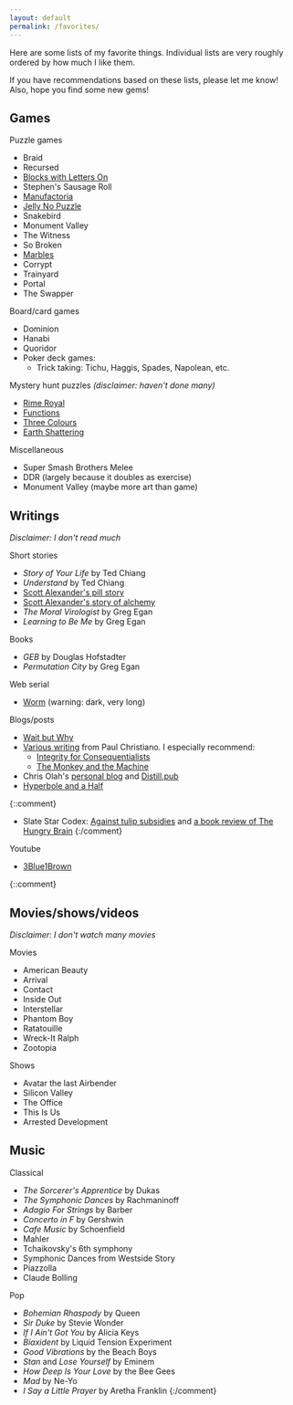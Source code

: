 ```yaml
---
layout: default
permalink: /favorites/
---
```


Here are some lists of my favorite things.
Individual lists are very roughly ordered by how much I like them.

If you have recommendations based on these lists, please let me know!
Also, hope you find some new gems!

## Games

Puzzle games
- Braid
- Recursed
- [Blocks with Letters On](http://www.kongregate.com/games/morpheme/blocks-with-letters-on)
- Stephen's Sausage Roll
- [Manufactoria](http://pleasingfungus.com/Manufactoria/)
- [Jelly No Puzzle](http://heated.github.io/jelly)
- Snakebird
- Monument Valley
- The Witness
- So Broken
- [Marbles](http://marblespuzzle.com/)
- Corrypt
- Trainyard
- Portal
- The Swapper

Board/card games
- Dominion
- Hanabi
- Quoridor
- Poker deck games:
  - Trick taking: Tichu, Haggis, Spades, Napolean, etc.

Mystery hunt puzzles
*(disclaimer: haven't done many)*
- [Rime Royal](http://puzzle.cisra.com.au/2011/3D-Rime-Royal.pdf)
- [Functions](http://web.mit.edu/puzzle/www/2012/puzzles/phantom_of_the_operator/functions/)
- [Three Colours](http://puzzle.cisra.com.au/2013/5D-Three-Colours.pdf)
- [Earth Shattering](https://galacticpuzzlehunt.com/puzzle/earth-shattering)

Miscellaneous
- Super Smash Brothers Melee
- DDR (largely because it doubles as exercise)
- Monument Valley (maybe more art than game)

## Writings

*Disclaimer: I don't read much*

Short stories
- *Story of Your Life* by Ted Chiang
- *Understand* by Ted Chiang
- [Scott Alexander's pill story](http://slatestarcodex.com/2015/06/02/and-i-show-you-how-deep-the-rabbit-hole-goes/)
- [Scott Alexander's story of alchemy](http://slatestarcodex.com/2017/11/09/ars-longa-vita-brevis/)
- *The Moral Virologist* by Greg Egan
- *Learning to Be Me* by Greg Egan

Books
- *GEB* by Douglas Hofstadter
- *Permutation City* by Greg Egan

Web serial
- [Worm](https://parahumans.wordpress.com/) (warning: dark, very long)

Blogs/posts
- [Wait but Why](https://waitbutwhy.com/)
- [Various writing](https://paulfchristiano.com/blogs/) from Paul Christiano.  I especially recommend:
  - [Integrity for Consequentialists](https://sideways-view.com/2016/11/14/integrity-for-consequentialists/)
  - [The Monkey and the Machine](https://sideways-view.com/2017/02/19/the-monkey-and-the-machine-a-dual-process-theory/)
- Chris Olah's [personal blog](http://colah.github.io/) and [Distill.pub](http://distill.pub/)
- [Hyperbole and a Half](https://hyperboleandahalf.blogspot.com/)

{::comment}
- Slate Star Codex: [Against tulip subsidies](http://slatestarcodex.com/2015/06/06/against-tulip-subsidies/) and [a book review of The Hungry Brain](http://slatestarcodex.com/2017/04/25/book-review-the-hungry-brain/)
{:/comment}

Youtube
- [3Blue1Brown](https://www.youtube.com/channel/UCYO_jab_esuFRV4b17AJtAw)

{::comment}
## Movies/shows/videos

*Disclaimer: I don't watch many movies*

Movies
- American Beauty
- Arrival
- Contact
- Inside Out
- Interstellar
- Phantom Boy
- Ratatouille
- Wreck-It Ralph
- Zootopia

Shows
- Avatar the last Airbender
- Silicon Valley
- The Office
- This Is Us
- Arrested Development

## Music

Classical
- *The Sorcerer's Apprentice* by Dukas
- *The Symphonic Dances* by Rachmaninoff
- *Adagio For Strings* by Barber
- *Concerto in F* by Gershwin
- *Cafe Music* by Schoenfield
- Mahler
- Tchaikovsky's 6th symphony
- Symphonic Dances from Westside Story
- Piazzolla
- Claude Bolling

Pop
- *Bohemian Rhaspody* by Queen
- *Sir Duke* by Stevie Wonder
- *If I Ain't Got You* by Alicia Keys
- *Biaxident* by Liquid Tension Experiment
- *Good Vibrations* by the Beach Boys
- *Stan* and *Lose Yourself* by Eminem
- *How Deep Is Your Love* by the Bee Gees
- *Mad* by Ne-Yo
- *I Say a Little Prayer* by Aretha Franklin
{:/comment}

